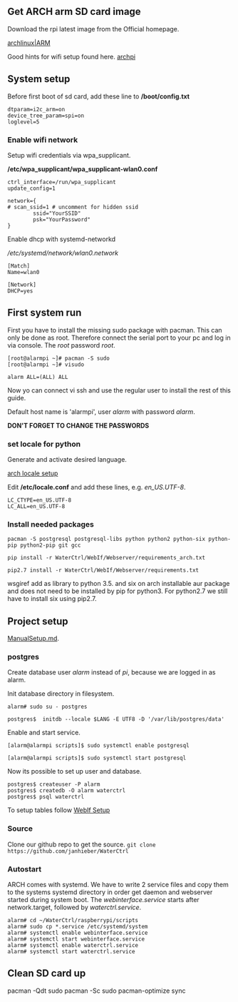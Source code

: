 ## Get ARCH arm SD card image

Download the rpi latest image from the Official homepage.

[archlinux|ARM](http://archlinuxarm.org)

Good hints for wifi setup found here.
[archpi](http://archpi.dabase.com/)

## System setup

Before first boot of sd card, add these line to __/boot/config.txt__

```
dtparam=i2c_arm=on
device_tree_param=spi=on
loglevel=5
```

### Enable wifi network
Setup wifi credentials via wpa_supplicant.

__/etc/wpa_supplicant/wpa_supplicant-wlan0.conf__

```
ctrl_interface=/run/wpa_supplicant
update_config=1

network={
# scan_ssid=1 # uncomment for hidden ssid
        ssid="YourSSID"
        psk="YourPassword"
}
```

Enable dhcp with systemd-networkd

_/etc/systemd/network/wlan0.network_

```
[Match]
Name=wlan0

[Network]
DHCP=yes
```

## First system run

First you have to install the missing sudo package with pacman. This can only be done as root. Therefore connect the serial port to your pc and log in via console. The _root_ password _root_.

```
[root@alarmpi ~]# pacman -S sudo
[root@alarmpi ~]# visudo
```
``alarm ALL=(ALL) ALL``

Now yo can connect vi ssh and use the regular user to install the rest of this guide.

Default host name is 'alarmpi', user _alarm_ with password _alarm_.

__DON'T FORGET TO CHANGE THE PASSWORDS__

### set locale for python
Generate and activate desired language.

[arch locale setup](https://wiki.archlinux.org/index.php/locale)

Edit __/etc/locale.conf__ and add these lines, e.g. _en_US.UTF-8_.

```
LC_CTYPE=en_US.UTF-8
LC_ALL=en_US.UTF-8

```

### Install needed packages

```
pacman -S postgresql postgresql-libs python python2 python-six python-pip python2-pip git gcc

pip install -r WaterCtrl/WebIf/Webserver/requirements_arch.txt

pip2.7 install -r WaterCtrl/WebIf/Webserver/requirements.txt
```

wsgiref add as library to python 3.5. and six on arch installable aur package and does not need to be installed by pip for python3. For python2.7 we still have to install six using pip2.7.

## Project setup

[ManualSetup.md](./ManualSetup.md).

### postgres

Create database user _alarm_ instead of _pi_, because we are logged in as alarm.

Init database directory in filesystem.

`alarm# sudo su - postgres`

`postgres$  initdb --locale $LANG -E UTF8 -D '/var/lib/postgres/data'`

Enable and start service.

`[alarm@alarmpi scripts]$ sudo systemctl enable postgresql`

`[alarm@alarmpi scripts]$ sudo systemctl start postgresql`


Now its possible to set up user and database.

```
postgres$ createuser -P alarm
postgres$ createdb -O alarm waterctrl
postgres$ psql waterctrl

```

To setup tables follow [WebIf Setup](../WebIf/Webserver/README.md)

### Source

Clone our github repo to get the source.
`git clone https://github.com/janhieber/WaterCtrl`

### Autostart

ARCH comes with systemd. We have to write 2 service files and copy them to the systems systemd directory in order get daemon and webserver started during system boot. The _webinterface.service_ starts after network.target, followed by _waterctrl.service_.

```
alarm# cd ~/WaterCtrl/raspberrypi/scripts
alarm# sudo cp *.service /etc/systemd/system
alarm# systemctl enable webinterface.service
alarm# systemctl start webinterface.service
alarm# systemctl enable waterctrl.service
alarm# systemctl start waterctrl.service
```

## Clean SD card up
pacman -Qdt
sudo pacman -Sc
sudo pacman-optimize
sync
